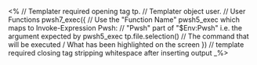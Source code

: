 <% 
// Templater required opening tag 
tp. // Templater object 
user. // User Functions
pwsh7_exec({ // Use the "Function Name" pwsh5_exec which maps to Invoke-Expression 
Pwsh: // "Pwsh" part of "$Env:Pwsh" i.e. the argument expected by pwsh5_exec
tp.file.selection() // The command that will be executed / What has been highlighted on the screen
})
// template required closing tag stripping whitespace after inserting output
_%>